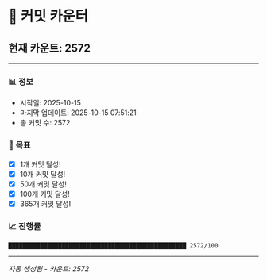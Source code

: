 # 🔢 커밋 카운터

## 현재 카운트: 2572

---

### 📊 정보
- 시작일: 2025-10-15
- 마지막 업데이트: 2025-10-15 07:51:21
- 총 커밋 수: 2572

### 🎯 목표
- [x] 1개 커밋 달성!
- [x] 10개 커밋 달성!
- [x] 50개 커밋 달성!
- [x] 100개 커밋 달성!
- [x] 365개 커밋 달성!

### 📈 진행률
```
██████████████████████████████████████████████████ 2572/100
```

---
*자동 생성됨 - 카운트: 2572*

